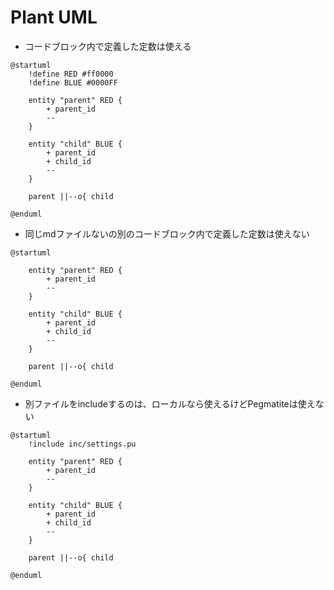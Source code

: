 # Plant UML

- コードブロック内で定義した定数は使える

```uml
@startuml
    !define RED #ff0000
    !define BLUE #0000FF

    entity "parent" RED {
        + parent_id
        --
    }

    entity "child" BLUE {
        + parent_id
        + child_id
        --
    }

    parent ||--o{ child

@enduml
```

- 同じmdファイルないの別のコードブロック内で定義した定数は使えない

```uml
@startuml

    entity "parent" RED {
        + parent_id
        --
    }

    entity "child" BLUE {
        + parent_id
        + child_id
        --
    }

    parent ||--o{ child

@enduml
```

- 別ファイルをincludeするのは、ローカルなら使えるけどPegmatiteは使えない

```uml
@startuml
    !include inc/settings.pu

    entity "parent" RED {
        + parent_id
        --
    }

    entity "child" BLUE {
        + parent_id
        + child_id
        --
    }

    parent ||--o{ child

@enduml
```